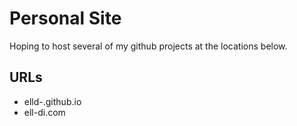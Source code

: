 # Personal Site

 Hoping to host several of my github projects at the locations below. 

 ## URLs 
 * elld-.github.io
 * ell-di.com

